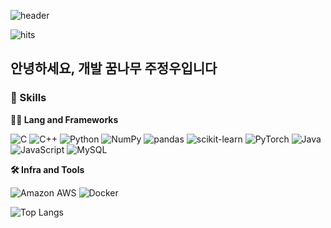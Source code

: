 
![header](https://capsule-render.vercel.app/api?type=soft&color=gradient&height=200&text=&fontSize=70&fontAlign=50&fontAlignY=50&desc=%EA%B0%9C%EB%B0%9C+%EC%8B%A4%EB%A0%A5+%ED%96%A5%EC%83%81%EC%9D%84+%EC%9C%84%ED%95%B4..&descSize=20&descAlign=50&descAlignY=60)

![hits](https://hits.seeyoufarm.com/api/count/incr/badge.svg?url=https%3A%2F%2Fgithub.com%2Fleojjw&edge_flat=false&title=hits)
## 안녕하세요, 개발 꿈나무 주정우입니다
### 🦾 Skills
**🧑‍💻 Lang and Frameworks**

![C](https://img.shields.io/badge/c-A8B9CC.svg?&style=for-the-badge&logo=c&logoColor=white) ![C++](https://img.shields.io/badge/C++-000000.svg?&style=for-the-badge) ![Python](https://img.shields.io/badge/python-3776AB.svg?&style=for-the-badge&logo=python&logoColor=white) ![NumPy](https://img.shields.io/badge/numpy-013243.svg?&style=for-the-badge&logo=numpy&logoColor=white) ![pandas](https://img.shields.io/badge/pandas-150458.svg?&style=for-the-badge&logo=pandas&logoColor=white) ![scikit-learn](https://img.shields.io/badge/scikitlearn-F7931E.svg?&style=for-the-badge&logo=scikitlearn&logoColor=white) ![PyTorch](https://img.shields.io/badge/pytorch-EE4C2C.svg?&style=for-the-badge&logo=pytorch&logoColor=white) ![Java](https://img.shields.io/badge/Java-000000.svg?&style=for-the-badge) ![JavaScript](https://img.shields.io/badge/javascript-F7DF1E.svg?&style=for-the-badge&logo=javascript&logoColor=white) ![MySQL](https://img.shields.io/badge/mysql-4479A1.svg?&style=for-the-badge&logo=mysql&logoColor=white) 

**🛠️ Infra and Tools**

![Amazon AWS](https://img.shields.io/badge/amazonaws-232F3E.svg?&style=for-the-badge&logo=amazonaws&logoColor=white) ![Docker](https://img.shields.io/badge/docker-2496ED.svg?&style=for-the-badge&logo=docker&logoColor=white) 

![Top Langs](https://github-readme-stats.vercel.app/api/top-langs/?username=leojjw&layout=compact)
<!--
**leojjw/leojjw** is a ✨ _special_ ✨ repository because its `README.md` (this file) appears on your GitHub profile.

Here are some ideas to get you started:

- 🔭 I’m currently working on ...
- 🌱 I’m currently learning ...
- 👯 I’m looking to collaborate on ...
- 🤔 I’m looking for help with ...
- 💬 Ask me about ...
- 📫 How to reach me: ...
- 😄 Pronouns: ...
- ⚡ Fun fact: ...
-->
